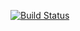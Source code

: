 [![Build
Status](https://secure.travis-ci.org/dmitriy-kiriyenko/spore_colony.png)](http://travis-ci.org/dmitriy-kiriyenko/spore_colony)
